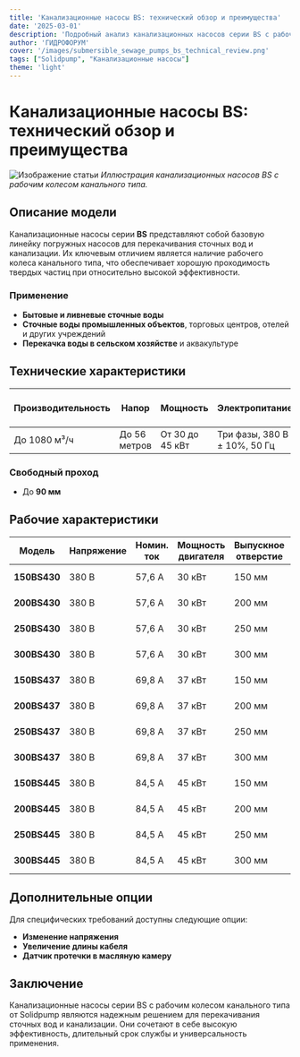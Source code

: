 ```yaml
---
title: 'Канализационные насосы BS: технический обзор и преимущества'
date: '2025-03-01'
description: 'Подробный анализ канализационных насосов серии BS с рабочим колесом канального типа, их технических характеристик и областей применения.'
author: 'ГИДРОФОРУМ'
cover: '/images/submersible_sewage_pumps_bs_technical_review.png'
tags: ["Solidpump", "Канализационные насосы"]
theme: 'light'
---
```


# Канализационные насосы BS: технический обзор и преимущества

![Изображение статьи](/images/submersible_sewage_pumps_bs_technical_review.png)
*Иллюстрация канализационных насосов BS с рабочим колесом канального типа.*

## Описание модели
Канализационные насосы серии **BS** представляют собой базовую линейку погружных насосов для перекачивания сточных вод и канализации. Их ключевым отличием является наличие рабочего колеса канального типа, что обеспечивает хорошую проходимость твердых частиц при относительно высокой эффективности.

### Применение
- **Бытовые и ливневые сточные воды**
- **Сточные воды промышленных объектов**, торговых центров, отелей и других учреждений
- **Перекачка воды в сельском хозяйстве** и аквакультуре

## Технические характеристики

| Производительность | Напор       | Мощность   | Электропитание         | Класс изоляции | Класс защиты | Длина кабеля | Температура воды | Макс. глубина погружения |
|--------------------|-------------|------------|------------------------|-----------------|---------------|---------------|------------------|--------------------------|
| До 1080 м³/ч       | До 56 метров | От 30 до 45 кВт | Три фазы, 380 В ± 10%, 50 Гц | F             | IP68          | 8 м              | До 40°С               | 20 м                     |

### Свободный проход
- До **90 мм**

## Рабочие характеристики

| Модель        | Напряжение | Номин. ток | Мощность двигателя | Выпускное отверстие | Номин. подача | Номин. напор | Макс. подача  | Макс. напор    | Свободный проход |
|---------------|------------|-------------|---------------------|----------------------|----------------|---------------|----------------|-----------------|-------------------|
| **150BS430**  | 380 В      | 57,6 A       | 30 кВт              | 150 мм               | 150 м³/ч        | 34 м          | 310 м³/ч        | 45 м            | 55 мм             |
| **200BS430**  | 380 В      | 57,6 A       | 30 кВт              | 200 мм               | 300 м³/ч        | 21 м          | 570 м³/ч        | 33 м            | 80 мм             |
| **250BS430**  | 380 В      | 57,6 A       | 30 кВт              | 250 мм               | 500 м³/ч        | 14 м          | 800 м³/ч        | 27 м            | 90 мм             |
| **300BS430**  | 380 В      | 57,6 A       | 30 кВт              | 300 мм               | 800 м³/ч        | 8 м           | 1040 м³/ч       | 20 м            | 90 мм             |
| **150BS437**  | 380 В      | 69,8 A       | 37 кВт              | 150 мм               | 150 м³/ч        | 40 м          | 330 м³/ч        | 50 м            | 55 мм             |
| **200BS437**  | 380 В      | 69,8 A       | 37 кВт              | 200 мм               | 300 м³/ч        | 25 м          | 620 м³/ч        | 39 м            | 90 мм             |
| **250BS437**  | 380 В      | 69,8 A       | 37 кВт              | 250 мм               | 500 м³/ч        | 18 м          | 860 м³/ч        | 30 м            | 90 мм             |
| **300BS437**  | 380 В      | 69,8 A       | 37 кВт              | 300 мм               | 800 м³/ч        | 11 м          | 1060 м³/ч       | 25 м            | 90 мм             |
| **150BS445**  | 380 В      | 84,5 A       | 45 кВт              | 150 мм               | 150 м³/ч        | 45 м          | 350 м³/ч        | 56 м            | 55 мм             |
| **200BS445**  | 380 В      | 84,5 A       | 45 кВт              | 200 мм               | 300 м³/ч        | 30 м          | 660 м³/ч        | 43 м            | 90 мм             |
| **250BS445**  | 380 В      | 84,5 A       | 45 кВт              | 250 мм               | 500 м³/ч        | 21 м          | 900 м³/ч        | 34 м            | 90 мм             |
| **300BS445**  | 380 В      | 84,5 A       | 45 кВт              | 300 мм               | 800 м³/ч        | 14 м          | 1080 м³/ч       | 28 м            | 90 мм             |

## Дополнительные опции
Для специфических требований доступны следующие опции:
- **Изменение напряжения**
- **Увеличение длины кабеля**
- **Датчик протечки в масляную камеру**

## Заключение
Канализационные насосы серии BS с рабочим колесом канального типа от Solidpump являются надежным решением для перекачивания сточных вод и канализации. Они сочетают в себе высокую эффективность, длительный срок службы и универсальность применения.
